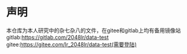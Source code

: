 # 声明
本仓库为本人研究中的杂七杂八的文件，在gitee和gitlab上均有备用镜像站
  gitlab:https://gitlab.com/2048lr/data-test
  gitee:https://gitee.com/lr_2048lr/data-test(需要登陆)
